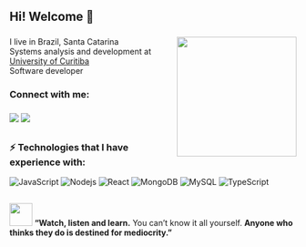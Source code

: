 ## Hi! Welcome :space_invader:

###
<div>
<img align='right' src="https://media3.giphy.com/media/24652QfeZzNIPzoH36/giphy.gif?cid=790b7611b5bb9bf19b0cbc312abb0a622fd72bd3d501ea48&rid=giphy.gif&ct=g" width="210">
 

</div>
<p align="left">I live in Brazil, Santa Catarina <br> Systems analysis and development at <a href="https://www.uninter.com/">University of Curitiba</a> <br>Software developer</p>


<h3 align="left">Connect with me:</h3>

###
<div align="left">
  <a href = "mailto: monicamarcal93@gmail.com"><img src="https://img.shields.io/badge/-Gmail-%23333?style=for-the-badge&logo=gmail&logoColor=white" target="_blank"></a>
  <a href="https://www.linkedin.com/in/monica-software/" target="_blank"><img src="https://img.shields.io/badge/-LinkedIn-%230077B5?style=for-the-badge&logo=linkedin&logoColor=white" target="_blank"></a> 
</div>



## <h3> ⚡ Technologies that I have experience with: </h3>

![JavaScript](https://img.shields.io/badge/-JavaScript-black?style=flat-square&logo=javascript)
![Nodejs](https://img.shields.io/badge/-Nodejs-black?style=flat-square&logo=Node.js)
![React](https://img.shields.io/badge/-React-black?style=flat-square&logo=react)
![MongoDB](https://img.shields.io/badge/-MongoDB-black?style=flat-square&logo=mongodb)
![MySQL](https://img.shields.io/badge/-MySQL-black?style=flat-square&logo=mysql)
![TypeScript](https://img.shields.io/badge/-TypeScript-black?style=flat-square&logo=typescript)
 


 ## <div align="left">
<img src="https://i.giphy.com/media/jTf2Io0LtBXGZddOVE/200w.webp" width="40"> <b>“Watch, listen and learn.</b> You can’t know it all yourself. <b>Anyone who thinks they do is destined for mediocrity.”</b>

</div>


